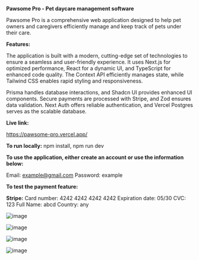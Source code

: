 **Pawsome Pro - Pet daycare management software**

Pawsome Pro is a comprehensive web application designed to help pet owners and caregivers efficiently manage and keep track of pets under their care.


**Features:**

The application is built with a modern, cutting-edge set of technologies to ensure a seamless and user-friendly experience. It uses Next.js for optimized performance, React for a dynamic UI, and TypeScript for enhanced code quality. The Context API efficiently manages state, while Tailwind CSS enables rapid styling and responsiveness.

Prisma handles database interactions, and Shadcn UI provides enhanced UI components. Secure payments are processed with Stripe, and Zod ensures data validation. Next Auth offers reliable authentication, and Vercel Postgres serves as the scalable database.

**Live link:**

https://pawsome-pro.vercel.app/

**To run locally:** npm install, npm run dev

**To use the application, either create an account or use the information below:**


Email: example@gmail.com
Password: example

**To test the payment feature:**

**Stripe:**
Card number: 4242 4242 4242 4242
Expiration date: 05/30
CVC: 123
Full Name: abcd
Country: any


![image](https://github.com/adrians90/pawsome-pro/assets/128593202/99381326-f0ba-424d-a00a-eda4d69c5648)

![image](https://github.com/adrians90/pawsome-pro/assets/128593202/e3d8ad17-6030-4a77-9e54-b14cb90cfed8)

![image](https://github.com/adrians90/pawsome-pro/assets/128593202/a8050de7-3bb5-401d-8f59-c5d48b9a7bc5)

![image](https://github.com/adrians90/pawsome-pro/assets/128593202/a53d89ee-c51c-4ff6-a54e-5a00b97ce435)





